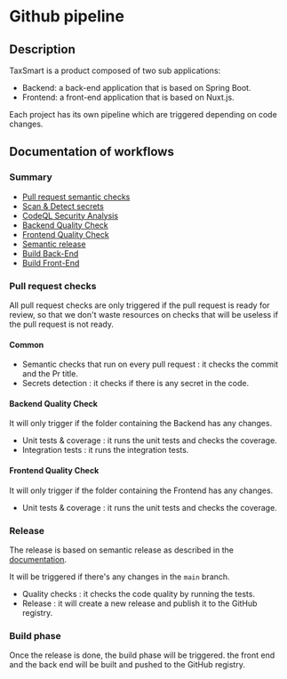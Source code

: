 # Github pipeline

## Description

TaxSmart is a product composed of two sub applications:

- Backend: a back-end application that is based on Spring Boot.
- Frontend: a front-end application that is based on Nuxt.js.

Each project has its own pipeline which are triggered depending on code changes.

## Documentation of workflows

### Summary

- [Pull request semantic checks](workflows/docs/pull-request-semantic-check.md)
- [Scan & Detect secrets](workflows/docs/scan-detect-secrets.md)
- [CodeQL Security Analysis](workflows/docs/codeql-security-analysis.md)
- [Backend Quality Check](workflows/docs/backend-quality-check.md)
- [Frontend Quality Check](workflows/docs/frontend-quality-check.md)
- [Semantic release](workflows/docs/semantic-release.md)
- [Build Back-End](workflows/docs/build-back-end.md)
- [Build Front-End](workflows/docs/build-front-end.md)

### Pull request checks

All pull request checks are only triggered if the pull request is ready for review,
so that we don't waste resources on checks that will be useless if the pull request is not ready.

#### Common

- Semantic checks that run on every pull request : it checks the commit and the Pr title.
- Secrets detection : it checks if there is any secret in the code.

#### Backend Quality Check

It will only trigger if the folder containing the Backend has any changes.

- Unit tests & coverage : it runs the unit tests and checks the coverage.
- Integration tests : it runs the integration tests.

#### Frontend Quality Check

It will only trigger if the folder containing the Frontend has any changes.

- Unit tests & coverage : it runs the unit tests and checks the coverage.

### Release

The release is based on semantic release as described in
the [documentation](../docs/technical/ci_cd/decisions/0003_semantic_release.md).

It will be triggered if there's any changes in the `main` branch.

- Quality checks : it checks the code quality by running the tests.
- Release : it will create a new release and publish it to the GitHub registry.

### Build phase

Once the release is done, the build phase will be triggered. the front end and the back end will be built and pushed to
the GitHub registry.